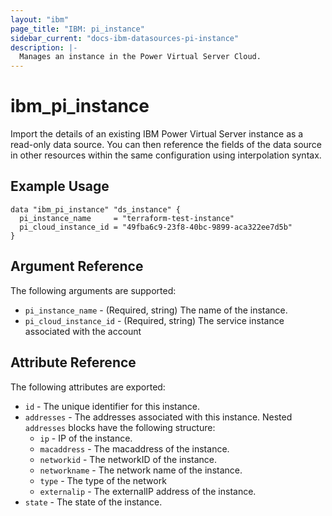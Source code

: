 ```yaml
---
layout: "ibm"
page_title: "IBM: pi_instance"
sidebar_current: "docs-ibm-datasources-pi-instance"
description: |-
  Manages an instance in the Power Virtual Server Cloud.
---
```


# ibm\_pi_instance

Import the details of an existing IBM Power Virtual Server instance as a read-only data source. You can then reference the fields of the data source in other resources within the same configuration using interpolation syntax.

## Example Usage

```hcl
data "ibm_pi_instance" "ds_instance" {
  pi_instance_name     = "terraform-test-instance"
  pi_cloud_instance_id = "49fba6c9-23f8-40bc-9899-aca322ee7d5b"
}
```

## Argument Reference

The following arguments are supported:

* `pi_instance_name` - (Required, string) The name of the instance.
* `pi_cloud_instance_id` - (Required, string) The service instance associated with the account

## Attribute Reference

The following attributes are exported:

* `id` - The unique identifier for this instance.
* `addresses` - The addresses associated with this instance.  Nested `addresses` blocks have the following structure:
  * `ip` - IP of the instance.
  * `macaddress` - The macaddress of the instance.
  * `networkid` - The networkID of the instance.
  * `networkname` - The network name of the instance.
  * `type` - The type of the network
  * `externalip` - The externalIP address of the instance.
* `state` - The state of the instance.
